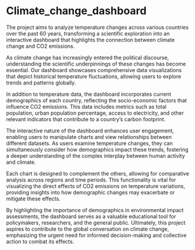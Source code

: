 # Climate_change_dashboard
The project aims to analyze temperature changes across various countries over the past 60 years, transforming a scientific exploration into an interactive dashboard that highlights the connection between climate change and CO2 emissions. 

As climate change has increasingly entered the political discourse, understanding the scientific underpinnings of these changes has become essential. Our dashboard showcases comprehensive data visualizations that depict historical temperature fluctuations, allowing users to explore trends and patterns globally.

In addition to temperature data, the dashboard incorporates current demographics of each country, reflecting the socio-economic factors that influence CO2 emissions. This data includes metrics such as total population, urban population percentage, access to electricity, and other relevant indicators that contribute to a country’s carbon footprint.

The interactive nature of the dashboard enhances user engagement, enabling users to manipulate charts and view relationships between different datasets. As users examine temperature changes, they can simultaneously consider how demographics impact these trends, fostering a deeper understanding of the complex interplay between human activity and climate.

Each chart is designed to complement the others, allowing for comparative analysis across regions and time periods. This functionality is vital for visualizing the direct effects of CO2 emissions on temperature variations, providing insights into how demographic changes may exacerbate or mitigate these effects.

By highlighting the importance of demographics in environmental impact assessments, the dashboard serves as a valuable educational tool for policymakers, researchers, and the general public. Ultimately, this project aspires to contribute to the global conversation on climate change, emphasizing the urgent need for informed decision-making and collective action to combat its effects.
